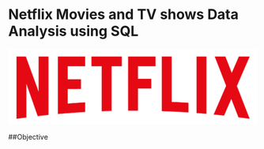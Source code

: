 # Netflix Movies and TV shows Data Analysis using SQL
![Netflix Logo](https://github.com/Ekantika2002/Netflix_SQL_project/blob/main/logo%20netflix.png)


##Objective
